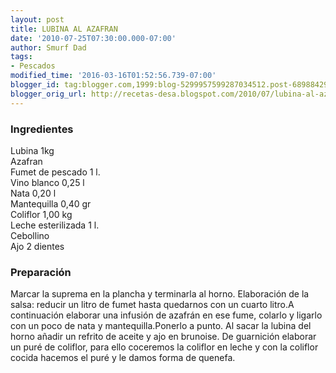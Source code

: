 ```yaml
---
layout: post
title: LUBINA AL AZAFRAN
date: '2010-07-25T07:30:00.000-07:00'
author: Smurf Dad
tags:
- Pescados
modified_time: '2016-03-16T01:52:56.739-07:00'
blogger_id: tag:blogger.com,1999:blog-5299957599287034512.post-689884290747416613
blogger_orig_url: http://recetas-desa.blogspot.com/2010/07/lubina-al-azafran.html
---
```


<h3>Ingredientes</h3><p>Lubina 1kg<br/>Azafran<br/>Fumet de pescado 1 l.<br/>Vino blanco 0,25 l<br/>Nata 0,20 l<br/>Mantequilla 0,40 gr<br/>Coliflor 1,00 kg<br/>Leche esterilizada 1 l.<br/>Cebollino<br/>Ajo 2 dientes</p><h3>Preparaci&oacute;n</h3><p>Marcar la suprema en la plancha y terminarla al horno. Elaboraci&oacute;n de la salsa: reducir un litro de fumet hasta quedarnos con un cuarto litro.A continuaci&oacute;n elaborar una infusi&oacute;n de azafr&aacute;n en ese fume, colarlo y ligarlo con un poco de nata y mantequilla.Ponerlo a punto. Al sacar la lubina del horno a&ntilde;adir un refrito de aceite y ajo en brunoise. De guarnici&oacute;n elaborar un pur&eacute; de coliflor, para ello coceremos la coliflor en leche y con la coliflor cocida hacemos el pur&eacute; y le damos forma de quenefa.<br/><br/></p>